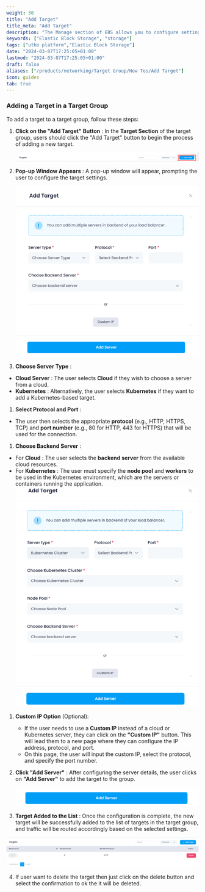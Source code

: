 ```yaml
---
weight: 30
title: "Add Target"
title_meta: "Add Target"
description: "The Manage section of EBS allows you to configure settings, resize volumes, attach or detach them from instances, and destroy volumes when no longer needed."
keywords: ["Elastic Block Storage", "storage"]
tags: ["utho platform","Elastic Block Storage"]
date: "2024-03-07T17:25:05+01:00"
lastmod: "2024-03-07T17:25:05+01:00"
draft: false 
aliases: ["/products/networking/Target Group/How Tos/Add Target"]
icon: guides
tab: true
---
```

### Adding a Target in a Target Group

To add a target to a target group, follow these steps:

1. **Click on the "Add Target" Button** : In the **Target Section** of the target group, users should click the "Add Target" button to begin the process of adding a new target.

   ![1743748444230](image/index/1743748444230.png)
2. **Pop-up Window Appears** : A pop-up window will appear, prompting the user to configure the target settings.

   ![1743748517056](image/index/1743748517056.png)
3. **Choose Server Type** :

* **Cloud Server** : The user selects **Cloud** if they wish to choose a server from a cloud.
* **Kubernetes** : Alternatively, the user selects **Kubernetes** if they want to add a Kubernetes-based target.

1. **Select Protocol and Port** :

* The user then selects the appropriate **protocol** (e.g., HTTP, HTTPS, TCP) and **port number** (e.g., 80 for HTTP, 443 for HTTPS) that will be used for the connection.

1. **Choose Backend Server** :

* For  **Cloud** : The user selects the **backend server** from the available cloud resources.
* For  **Kubernetes** : The user must specify the **node pool** and **workers** to be used in the Kubernetes environment, which are the servers or containers running the application.![1743748575486](image/index/1743748575486.png)

1. **Custom IP Option** (Optional):

   * If the user needs to use a **Custom IP** instead of a cloud or Kubernetes server, they can click on the **"Custom IP"** button. This will lead them to a new page where they can configure the IP address, protocol, and port.
   * On this page, the user will input the custom IP, select the protocol, and specify the port number.
2. **Click "Add Server"** : After configuring the server details, the user clicks on **"Add Server"** to add the target to the group.

   ![1743748595969](image/index/1743748595969.png)
3. **Target Added to the List** : Once the configuration is complete, the new target will be successfully added to the list of targets in the target group, and traffic will be routed accordingly based on the selected settings.

![1743748654687](image/index/1743748654687.png)

4. If user want to delete the target then just click on the delete button and select the confirmation to ok the it will be deleted.
